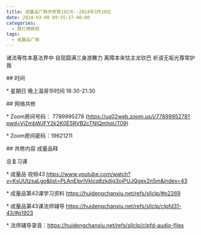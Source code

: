 ```yaml
---
title: 成量品广释共修第102次--2024年3月10日
date: 2024-03-08 09:55:17-08:00
categories:
  - 慧灯禅修班
tags:
  - 成量品广释
---
```

诸法等性本基法界中 自现圆满三身游舞力 离障本来怙主龙钦巴 祈请无垢光尊常护我





\## 时间

\* 星期日 晚上温哥华时间 18:30-21:30

\## 网络共修

\* Zoom房间号码： 7789995278 (https://us02web.zoom.us/j/7789995278?pwd=VjZmbWJFY2k2K0E5RVB2cTNIQmhqUT09)

\* Zoom房间密码：19621211

\## 共修内容 成量品释



总复习课



\* 成量品 视频43 https://www.youtube.com/watch?v=KsUUtzsaLgo&list=PLAnEIprIVklcq8zkdjq3ojPUJQgex2n5m&index=43

\* 成量品第43课学习资料 https://huidengchanxiu.net/refs/sllclp/#p2269

\* 成量品第43课法师辅导 https://huidengchanxiu.net/refs/sllclp/clpfd31-43/#p1923





\* 法师辅导录音：https://huidengchanxiu.net/refs/sllclp/clpfd-audio-files
